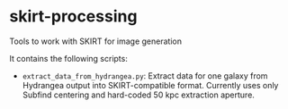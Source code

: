 # skirt-processing
Tools to work with SKIRT for image generation

It contains the following scripts:

- `extract_data_from_hydrangea.py`: Extract data for one galaxy from Hydrangea output into SKIRT-compatible format. Currently uses only Subfind centering and hard-coded 50 kpc extraction aperture.
